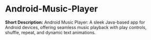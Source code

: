 # Android-Music-Player
**Short Description:**  Android Music Player: A sleek Java-based app for Android devices, offering seamless music playback with play controls, shuffle, repeat, and dynamic text animations.
